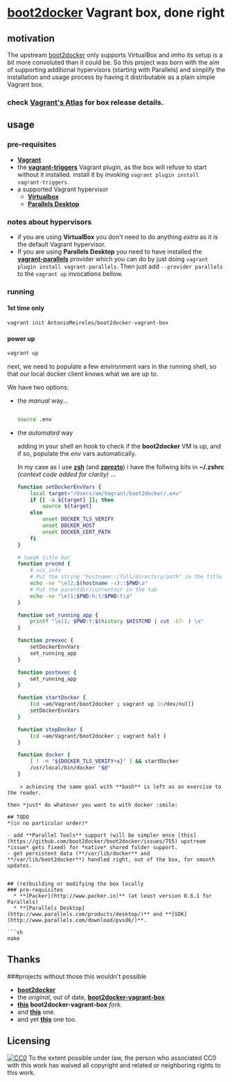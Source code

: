 # [boot2docker](https://github.com/boot2docker/boot2docker) Vagrant box, done right

## motivation
The upstream [boot2docker](https://github.com/boot2docker/boot2docker) only supports VirtualBox
and *imho* its setup is a bit more convoluted than it could be. So this project was born with the
aim of supporting additional hypervisors (starting with Parallels) and simplify the installation
and usage process by having it distributable as a plain simple Vagrant box.
### check [Vagrant's Atlas](https://atlas.hashicorp.com/AntonioMeireles/boxes/boot2docker-vagrant-box) for box release details.

## usage
### pre-requisites
 - **[Vagrant](https://www.vagrantup.com)**
 - the **[vagrant-triggers](https://github.com/emyl/vagrant-triggers)** Vagrant plugin, as the box will refuse to start without it installed. install it by invoking ```vagrant plugin install vagrant-triggers```.
 - a supported Vagrant hypervisor
   - **[Virtualbox](https://www.virtualbox.org)**
   - **[Parallels Desktop](http://www.parallels.com/eu/products/desktop/)**

### notes about hypervisors
 - if you are using **VirtualBox** you don't need to do anything *extra* as it is the default Vagrant hypervisor.
 - If you are using **Parallels Desktop** you need to have installed the **[vagrant-parallels](http://parallels.github.io/vagrant-parallels/docs/)** provider which you can do by just doing ```vagrant plugin install vagrant-parallels```.
Then just add ```--provider parallels``` to the ```vagrant up``` invocations bellow.

### running
#### 1st time only
 ```sh
 vagrant init AntonioMeireles/boot2docker-vagrant-box
 ```
#### power up
```sh
vagrant up
```
next, we need to populate a few environment vars in the running shell, so that our local docker client knows what we are up to.

We have two options:

- the *manual* way...

  ```sh

  source .env
  ```
- the *automated* way

  adding in your shell an hook to check if the **boot2docker** VM is up, and if so, populate the *env* vars automatically.

  In my case as i use **[zsh](http://www.zsh.org/)** (and **[zprezto](https://github.com/sorin-ionescu/prezto)**) i
  have the follwing bits in **~/.zshrc** *(context code added for clarity)* ...

  ```sh
  function setDockerEnvVars {
      local target="/Users/am/Vagrant/boot2docker/.env"
      if [[ -a ${target} ]]; then
          source ${target}
      else
          unset DOCKER_TLS_VERIFY
          unset DOCKER_HOST
          unset DOCKER_CERT_PATH
      fi
  }

  # tweak title bar
  function precmd {
      # vcs_info
      # Put the string "hostname::/full/directory/path" in the title bar:
      echo -ne "\e]2;$(hostname -s)::$PWD\a"
      # Put the parentdir/currentdir in the tab
      echo -ne "\e]1;$PWD:h:t/$PWD:t\a"
  }

  function set_running_app {
      printf "\e]1; $PWD:t:$(history $HISTCMD | cut -b7- ) \a"
  }

  function preexec {
      setDockerEnvVars
      set_running_app
  }

  function postexec {
      set_running_app
  }

  function startDocker {
      (cd ~am/Vagrant/boot2docker ; vagrant up 1>/dev/null)
      setDockerEnvVars
  }

  function stopDocker {
      (cd ~am/Vagrant/boot2docker ; vagrant halt )
  }

  function docker {
      [ ! -n "${DOCKER_TLS_VERIFY+x}" ] && startDocker
      /usr/local/bin/docker "$@"
  }
```
    > achieving the same goal with **bash** is left as an exercise to the reader.

then *just* do whatever you want to with docker :smile:

## TODO
*(in no particular order)*

- add **Parallel Tools** support (will be simpler ence [this](https://github.com/boot2docker/boot2docker/issues/755) upstream *issue* gets fixed) for *native* shared folder support.
- get persistent data (**/var/lib/docker** and **/var/lib/boot2docker**) handled right, out of the box, for smooth updates.


## (re)building or modifying the box locally
### pre-requisites
  * **[Packer](http://www.packer.io)** (at least version 0.6.1 for Parallels)
  * **[Parallels Desktop](http://www.parallels.com/products/desktop/)** and **[SDK](http://www.parallels.com/download/pvsdk/)**.

```sh
make
```

## Thanks
###projects without those this wouldn't possible

- **[boot2docker](http://boot2docker.io/)**
- the *original*, out of date, **[boot2docker-vagrant-box](https://github.com/mitchellh/boot2docker-vagrant-box)**
- **[this](https://github.com/dduportal/boot2docker-vagrant-box)** **boot2docker-vagrant-box** *fork*.
- and **[this](https://github.com/Parallels/boot2docker-vagrant-box/)** one.
- and yet **[this](https://github.com/wearableintelligence/boot2docker-vagrant-box)** one too.

## Licensing

[![CC0](http://i.creativecommons.org/p/zero/1.0/88x31.png)](http://creativecommons.org/publicdomain/zero/1.0/)
To the extent possible under law, the person who associated CC0 with this work has waived all copyright and related or neighboring rights to this work.


